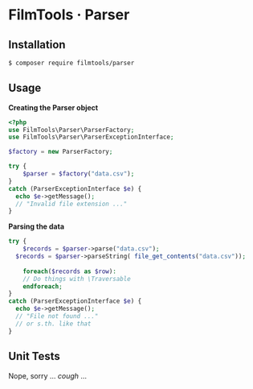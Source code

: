 # FilmTools · Parser



## Installation

```bash
$ composer require filmtools/parser
```



## Usage

**Creating the Parser object**

```php
<?php
use FilmTools\Parser\ParserFactory;
use FilmTools\Parser\ParserExceptionInterface;

$factory = new ParserFactory;

try { 
	$parser = $factory("data.csv");
}
catch (ParserExceptionInterface $e) {
  echo $e->getMessage();
  // "Invalid file extension ..."
}

```

**Parsing the data**

```php
try {
	$records = $parser->parse("data.csv");
  $records = $parser->parseString( file_get_contents("data.csv"));
  
	foreach($records as $row):
  	// Do things with \Traversable
	endforeach;  
}
catch (ParserExceptionInterface $e) {
  echo $e->getMessage();
  // "File not found ..." 
  // or s.th. like that
}

```



## Unit Tests

Nope, sorry … *cough* … 